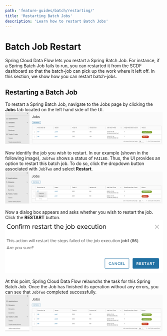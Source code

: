 ```yaml
---
path: 'feature-guides/batch/restarting/'
title: 'Restarting Batch Jobs'
description: 'Learn how to restart Batch Jobs'
---
```


# Batch Job Restart

Spring Cloud Data Flow lets you restart a Spring Batch Job. For instance, if a Spring Batch Job fails to run, you can restarted it from the SCDF dashboard so that the batch-job can pick up the work where it left off. In this section, we show how you can restart batch-jobs.

## Restarting a Batch Job

To restart a Spring Batch Job, navigate to the Jobs page by clicking the **Jobs** tab located on the left hand side of the UI.
![Create Schedule](images/SCDF-job-page.png)

Now identify the job you wish to restart. In our example (shown in the following image), `JobTwo` shows a status of `FAILED`. Thus, the UI provides an option to restart this batch job.
To do so, click the dropdown button associated with `JobTwo` and select **Restart**.
![Create Schedule](images/SCDF-job-restart.png)

Now a dialog box appears and asks whether you wish to restart the job. Click the **RESTART** button.
![Create Schedule](images/SCDF-job-restart-verify.png)

At this point, Spring Cloud Data Flow relaunchs the task for this Spring Batch Job.
Once the Job has finished its operation without any errors, you can see that `JobTwo` completed successfully.
![Create Schedule](images/SCDF-job-page-after-restart.png)
